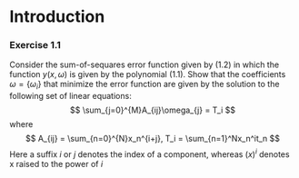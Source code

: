 # Introduction

### Exercise 1.1
Consider the sum-of-sequares error function given by (1.2) in which the function $y(x, \omega)$ is given by the polynomial (1.1). Show that the coefficients $\omega = \{ \omega_i\}$ that minimize the error function are given by the solution to the following set of linear equations:
$$
\sum_{j=0}^{M}A_{ij}\omega_{j} = T_i
$$
where
$$
A_{ij} = \sum_{n=0}^{N}x_n^{i+j},  T_i = \sum_{n=1}^Nx_n^it_n
$$
Here a suffix $i$ or $j$ denotes the index of a component, whereas $(x)^i$ denotes x raised to the power of $i$
